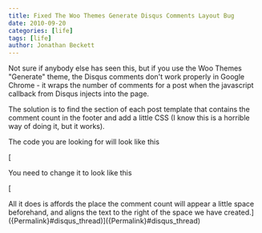 ```yaml
---
title: Fixed The Woo Themes Generate Disqus Comments Layout Bug
date: 2010-09-20
categories: [life]
tags: [life]
author: Jonathan Beckett
---
```


Not sure if anybody else has seen this, but if you use the Woo Themes "Generate" theme, the Disqus comments don't work properly in Google Chrome - it wraps the number of comments for a post when the javascript callback from Disqus injects into the page.

The solution is to find the section of each post template that contains the comment count in the footer and add a little CSS (I know this is a horrible way of doing it, but it works).

The code you are looking for will look like this

[

You need to change it to look like this

[

All it does is affords the place the comment count will appear a little space beforehand, and aligns the text to the right of the space we have created.]({Permalink}#disqus_thread)]({Permalink}#disqus_thread)